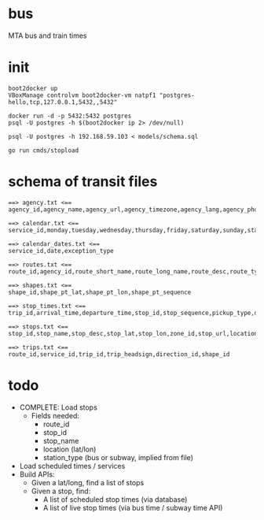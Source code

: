 # bus
MTA bus and train times

# init

```
boot2docker up 
VBoxManage controlvm boot2docker-vm natpf1 "postgres-hello,tcp,127.0.0.1,5432,,5432"

docker run -d -p 5432:5432 postgres
psql -U postgres -h $(boot2docker ip 2> /dev/null)

psql -U postgres -h 192.168.59.103 < models/schema.sql

go run cmds/stopload
```

# schema of transit files

```
==> agency.txt <==
agency_id,agency_name,agency_url,agency_timezone,agency_lang,agency_phone

==> calendar.txt <==
service_id,monday,tuesday,wednesday,thursday,friday,saturday,sunday,start_date,end_date

==> calendar_dates.txt <==
service_id,date,exception_type

==> routes.txt <==
route_id,agency_id,route_short_name,route_long_name,route_desc,route_type,route_url,route_color,route_text_color

==> shapes.txt <==
shape_id,shape_pt_lat,shape_pt_lon,shape_pt_sequence

==> stop_times.txt <==
trip_id,arrival_time,departure_time,stop_id,stop_sequence,pickup_type,drop_off_type

==> stops.txt <==
stop_id,stop_name,stop_desc,stop_lat,stop_lon,zone_id,stop_url,location_type,parent_station

==> trips.txt <==
route_id,service_id,trip_id,trip_headsign,direction_id,shape_id
```

# todo

  * COMPLETE: Load stops 
    * Fields needed:
        * route_id  
        * stop_id
        * stop_name
        * location (lat/lon)
        * station_type (bus or subway, implied from file)
  * Load scheduled times / services
  * Build APIs:
    * Given a lat/long, find a list of stops
    * Given a stop, find:
        * A list of scheduled stop times (via database)
        * A list of live stop times (via bus time / subway time API)

